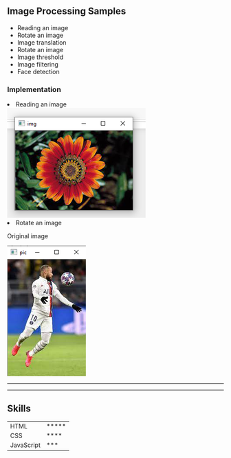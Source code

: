 <h2>Image Processing Samples</h2>
<ul>
	<li>Reading an image</li>
	<li>Rotate an image</li>
    <li>Image translation</li>
	<li>Rotate an image</li>
    <li>Image threshold</li>
	<li>Image filtering</li>
    <li>Face detection</li>
</ul>
<h3>Implementation</h3>
<li>Reading an image</li>
<img src ="Images/flower1.png">
<li>Rotate an image</li>
<p>Original image</p>
<img src ="Images/1.png">
<hr>
<!-- <a href="hobbies.html">My hobbies</a> <br> -->
<!-- <a href="contact.html">My Contact Details</a> -->
<hr>
<h2>Skills</h2>
<table>
	<tr>
		<td>
		HTML
	</td>
	<td>*****</td>
	</tr>
	<tr>
		<td>
			CSS
		</td>
		<td>****	</td>
	</tr>
	<tr>
		<td>
			JavaScript
		</td>
		<td>***		</td>
	</tr>
</table>
</body>
</html>
